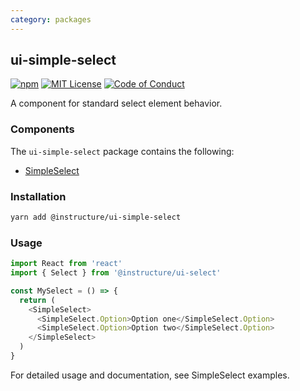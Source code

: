 ```yaml
---
category: packages
---
```


## ui-simple-select

[![npm][npm]][npm-url]
[![MIT License][license-badge]][license]
[![Code of Conduct][coc-badge]][coc]

A component for standard select element behavior.

### Components

The `ui-simple-select` package contains the following:

- [SimpleSelect](#SimpleSelect)

### Installation

```sh
yarn add @instructure/ui-simple-select
```

### Usage

```js
import React from 'react'
import { Select } from '@instructure/ui-select'

const MySelect = () => {
  return (
    <SimpleSelect>
      <SimpleSelect.Option>Option one</SimpleSelect.Option>
      <SimpleSelect.Option>Option two</SimpleSelect.Option>
    </SimpleSelect>
  )
}
```

For detailed usage and documentation, see SimpleSelect examples.

[npm]: https://img.shields.io/npm/v/@instructure/ui-simple-select.svg
[npm-url]: https://npmjs.com/package/@instructure/ui-simple-select
[license-badge]: https://img.shields.io/npm/l/instructure-ui.svg?style=flat-square
[license]: https://github.com/instructure/instructure-ui/blob/master/LICENSE
[coc-badge]: https://img.shields.io/badge/code%20of-conduct-ff69b4.svg?style=flat-square
[coc]: https://github.com/instructure/instructure-ui/blob/master/CODE_OF_CONDUCT.md

